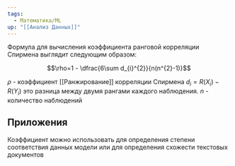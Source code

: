 ```yaml
---
tags:
  - Математика/ML
up: "[[Анализ Данных]]"
---
```


Формула для вычисления коэффициента ранговой корреляции Спирмена выглядит следующим образом:

$$\rho=1 - \dfrac{6\sum d_{i}^{2}}{n(n^{2}-1)}$$

$\rho$ - коэффициент [[Ранжирование]] корреляции Спирмена
$d_{i} = R(X_{i}) - R(Y_{i})$ это разница между двумя рангами каждого наблюдения.
$n$ - количество наблюдений 

## Приложения

Коэффициент можно использовать для определения степени соответствия данных модели или для определения схожести текстовых документов